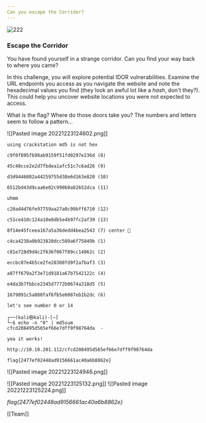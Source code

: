 ```yaml
---
Can you escape the Corridor?
---
```


![222](https://tryhackme-images.s3.amazonaws.com/room-icons/04afd126bf7a729eec5ff41e5b9b1212.png)

### Escape the Corridor

You have found yourself in a strange corridor. Can you find your way back to where you came?  

In this challenge, you will explore potential IDOR vulnerabilities. Examine the URL endpoints you access as you navigate the website and note the hexadecimal values you find (they look an awful lot like a _hash_, don't they?). This could help you uncover website locations you were not expected to access.

  
What is the flag?
Where do those doors take you? The numbers and letters seem to follow a pattern...

![[Pasted image 20221223124602.png]]

```
using crackstation md5 is not hex

c9f0f895fb98ab9159f51fd0297e236d (8)

45c48cce2e2d7fbdea1afc51c7c6ad26 (9)

d3d9446802a44259755d38e6d163e820 (10)

6512bd43d9caa6e02c990b0a82652dca (11)

uhmm

c20ad4d76fe97759aa27a0c99bff6710 (12)

c51ce410c124a10e0db5e4b97fc2af39 (13)

8f14e45fceea167a5a36dedd4bea2543 (7) center 🚪

c4ca4238a0b923820dcc509a6f75849b (1)

c81e728d9d4c2f636f067f89cc14862c (2)

eccbc87e4b5ce2fe28308fd9f2a7baf3 (3)

a87ff679a2f3e71d9181a67b7542122c (4)

e4da3b7fbbce2345d7772b0674a318d5 (5)

1679091c5a880faf6fb5e6087eb1b2dc (6)

let's see number 0 or 14

┌──(kali㉿kali)-[~]
└─$ echo -n "0" | md5sum
cfcd208495d565ef66e7dff9f98764da  -

yea it works!

http://10.10.201.112/cfcd208495d565ef66e7dff9f98764da

flag{2477ef02448ad9156661ac40a6b8862e}
```

![[Pasted image 20221223124946.png]]

![[Pasted image 20221223125132.png]]
![[Pasted image 20221223125224.png]]


*flag{2477ef02448ad9156661ac40a6b8862e}*

[[Team]]
